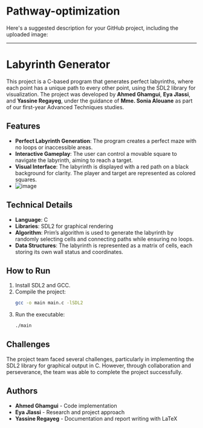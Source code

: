 # Pathway-optimization
Here's a suggested description for your GitHub project, including the uploaded image:

---

# Labyrinth Generator

This project is a C-based program that generates perfect labyrinths, where each point has a unique path to every other point, using the SDL2 library for visualization. The project was developed by **Ahmed Ghamgui**, **Eya Jlassi**, and **Yassine Regayeg**, under the guidance of **Mme. Sonia Alouane** as part of our first-year Advanced Techniques studies.

## Features
- **Perfect Labyrinth Generation**: The program creates a perfect maze with no loops or inaccessible areas.
- **Interactive Gameplay**: The user can control a movable square to navigate the labyrinth, aiming to reach a target.
- **Visual Interface**: The labyrinth is displayed with a red path on a black background for clarity. The player and target are represented as colored squares.
- ![image](https://github.com/user-attachments/assets/5eb98d18-f1b7-4d84-ab92-142d3b025e30)


## Technical Details
- **Language**: C
- **Libraries**: SDL2 for graphical rendering
- **Algorithm**: Prim’s algorithm is used to generate the labyrinth by randomly selecting cells and connecting paths while ensuring no loops.
- **Data Structures**: The labyrinth is represented as a matrix of cells, each storing its own wall status and coordinates.

## How to Run
1. Install SDL2 and GCC.
2. Compile the project:
   ```bash
   gcc -o main main.c -lSDL2
   ```
3. Run the executable:
   ```bash
   ./main
   ```

## Challenges
The project team faced several challenges, particularly in implementing the SDL2 library for graphical output in C. However, through collaboration and perseverance, the team was able to complete the project successfully.

## Authors
- **Ahmed Ghamgui** - Code implementation
- **Eya Jlassi** - Research and project approach
- **Yassine Regayeg** - Documentation and report writing with LaTeX
